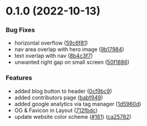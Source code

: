 # 0.1.0 (2022-10-13)


### Bug Fixes

* horizontal overflow ([59c6f81](https://github.com/Njong392/4c-site/commit/59c6f81b0f3b9d4e2626d4ef1bcf03a162574c4c))
* nav area overlap with hero image ([9b17984](https://github.com/Njong392/4c-site/commit/9b179841b54381479abd260665155d97cb5b52cf))
* text overlap with nav ([8b4c3f7](https://github.com/Njong392/4c-site/commit/8b4c3f7bda23dce32a75f4a09eea4018819e97d9))
* unwanted right gap on small screen ([50f1886](https://github.com/Njong392/4c-site/commit/50f1886d131fca11dd299d18a6db9f9bee57acff))


### Features

* added blog button to header ([0cf9bc9](https://github.com/Njong392/4c-site/commit/0cf9bc91545de4470b4daf1aa4cbbe644b319955))
* added contributors page ([babf949](https://github.com/Njong392/4c-site/commit/babf949d8a2a5c71afb25ee6c3dbb8a70867d88d))
* added google analytics via tag manager ([1d5960d](https://github.com/Njong392/4c-site/commit/1d5960da3973d69331d114a14d3f6cf07701d445))
* OG & Favicon in Layout ([712fbdc](https://github.com/Njong392/4c-site/commit/712fbdc005780f0e8dec412218e023111c80cf6c))
* update website color scheme ([#161](https://github.com/Njong392/4c-site/issues/161)) ([ca25782](https://github.com/Njong392/4c-site/commit/ca25782bd9e2078edcf0bbebe2c1dc7e02de30f5))



